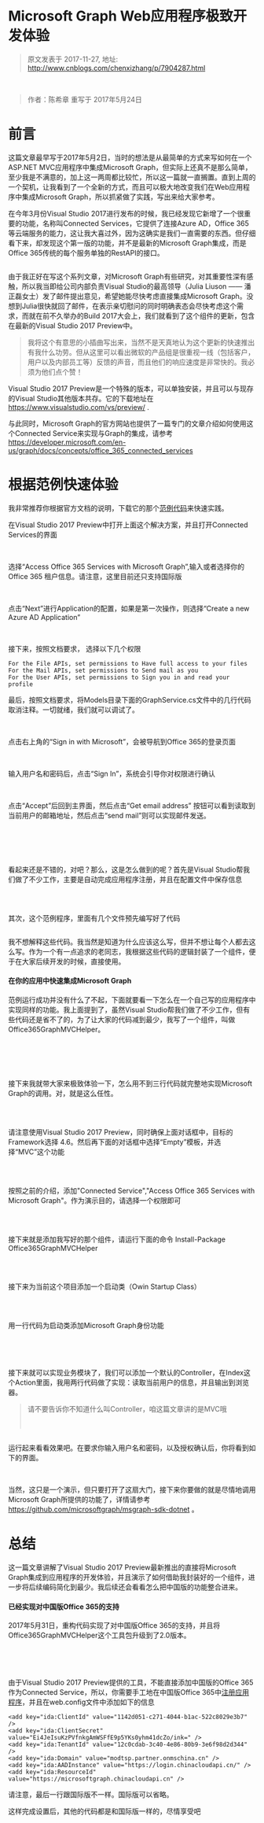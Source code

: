 # Microsoft Graph Web应用程序极致开发体验 
> 原文发表于 2017-11-27, 地址: http://www.cnblogs.com/chenxizhang/p/7904287.html 


<p><br></p><blockquote><p>作者：陈希章 重写于 2017年5月24日</p></blockquote><h1>前言</h1><p>这篇文章最早写于2017年5月2日，当时的想法是从最简单的方式来写如何在一个ASP.NET MVC应用程序中集成Microsoft Graph，但实际上还真不是那么简单，至少我是不满意的，加上这一两周都比较忙，所以这一篇就一直搁置。直到上周的一个契机，让我看到了一个全新的方式，而且可以极大地改变我们在Web应用程序中集成Microsoft Graph，所以抓紧做了实践，写出来给大家参考。<p>在今年3月份Visual Studio 2017进行发布的时候，我已经发现它新增了一个很重要的功能，名称叫Connected Services，它提供了连接Azure AD，Office 365等云端服务的能力，这让我大喜过外，因为这确实是我们一直需要的东西。但仔细看下来，却发现这个第一版的功能，并不是最新的Microsoft Graph集成，而是Office 365传统的每个服务单独的RestAPI的接口。<p><img alt="" src="https://chenxizhang.gitbooks.io/office365devguide/docs/images/connected-services-office365.png"><p>由于我正好在写这个系列文章，对Microsoft Graph有些研究，对其重要性深有感触，所以我当即给公司内部负责Visual Studio的最高领导（Julia Liuson —— 潘正磊女士）发了邮件提出意见，希望她能尽快考虑直接集成Microsoft Graph。没想到Julia很快就回了邮件，在表示亲切慰问的同时明确表态会尽快考虑这个需求，而就在前不久举办的Build 2017大会上，我们就看到了这个组件的更新，包含在最新的Visual Studio 2017 Preview中。<blockquote><p>我将这个有意思的小插曲写出来，当然不是天真地认为这个更新的快速推出有我什么功劳。但从这里可以看出微软的产品组是很重视一线（包括客户，用户以及内部员工等）反馈的声音，而且他们的响应速度是非常快的。我必须为他们点个赞！</p></blockquote><p>Visual Studio 2017 Preview是一个特殊的版本，可以单独安装，并且可以与现存的Visual Studio其他版本共存。它的下载地址在 <a href="https://www.visualstudio.com/vs/preview/">https://www.visualstudio.com/vs/preview/</a> .<p>与此同时，Microsoft Graph的官方网站也提供了一篇专门的文章介绍如何使用这个Connected Service来实现与Graph的集成，请参考 <a href="https://developer.microsoft.com/en-us/graph/docs/concepts/office_365_connected_services">https://developer.microsoft.com/en-us/graph/docs/concepts/office_365_connected_services</a><h1>根据范例快速体验</h1><p>我非常推荐你根据官方文档的说明，下载它的那个<a href="https://github.com/microsoftgraph/aspnet-connect-sample/archive/Office365connectedservice.zip">范例代码</a>来快速实践。<p>在Visual Studio 2017 Preview中打开上面这个解决方案，并且打开Connected Services的界面</p><p>&nbsp;<img alt="" src="https://chenxizhang.gitbooks.io/office365devguide/docs/images/vs2017-add-connectedservice.png"></p><p>选择“Access Office 365 Services with Microsoft Graph”,输入或者选择你的Office 365 租户信息。请注意，这里目前还只支持国际版</p><p>&nbsp;<img alt="" src="https://chenxizhang.gitbooks.io/office365devguide/docs/images/connected-service-graph.png"></p><p>点击“Next”进行Application的配置，如果是第一次操作，则选择“Create a new Azure AD Application”</p><p>&nbsp;<img alt="" src="https://chenxizhang.gitbooks.io/office365devguide/docs/images/connected-service-createapp.png"></p><p>接下来，按照文档要求， 选择以下几个权限<pre><code>For the File APIs, set permissions to Have full access to your files
For the Mail APIs, set permissions to Send mail as you
For the User APIs, set permissions to Sign you in and read your profile
</code></pre><p>最后，按照文档要求，将Models目录下面的GraphService.cs文件中的几行代码取消注释。一切就绪，我们就可以调试了。</p><p>&nbsp;<img alt="" src="https://chenxizhang.gitbooks.io/office365devguide/docs/images/connected-service-sampleapp1.png"></p><p>点击右上角的“Sign in with Microsoft”，会被导航到Office 365的登录页面</p><p>&nbsp;<img alt="" src="https://chenxizhang.gitbooks.io/office365devguide/docs/images/connected-service-sampleapp2.png"></p><p>输入用户名和密码后，点击“Sign In”，系统会引导你对权限进行确认</p><p>&nbsp;<img alt="" src="https://chenxizhang.gitbooks.io/office365devguide/docs/images/connected-service-sampleapp3.png"></p><p>点击“Accept”后回到主界面，然后点击“Get email address” 按钮可以看到读取到当前用户的邮箱地址，然后点击“send mail”则可以实现邮件发送。</p><p>&nbsp;</p><p><img alt="" src="https://chenxizhang.gitbooks.io/office365devguide/docs/images/connected-service-sendmail.png"></p><p><br></p><p>看起来还是不错的，对吧？那么，这是怎么做到的呢？首先是Visual Studio帮我们做了不少工作，主要是自动完成应用程序注册，并且在配置文件中保存信息 </p><p><img alt="" src="https://chenxizhang.gitbooks.io/office365devguide/docs/images/connected-service-config.PNG"></p><p><br><p>其次，这个范例程序，里面有几个文件预先编写好了代码<p><img alt="" src="https://chenxizhang.gitbooks.io/office365devguide/docs/images/connected-service-samplecode.PNG"><p>我不想解释这些代码。我当然是知道为什么应该这么写，但并不想让每个人都去这么写。作为一个有一点追求的老同志，我根据这些代码的逻辑封装了一个组件，便于在大家后续开发的时候，直接使用。<h4>在你的应用中快速集成Microsoft Graph</h4><p>范例运行成功并没有什么了不起，下面就要看一下怎么在一个自己写的应用程序中实现同样的功能。我上面提到了，虽然Visual Studio帮我们做了不少工作，但有些代码还是省不了的，为了让大家的代码减到最少，我写了一个组件，叫做Office365GraphMVCHelper。<p><br><p><img alt="" src="https://chenxizhang.gitbooks.io/office365devguide/docs/images/office365graphmvchelper.png"><p><br><p>接下来我就带大家来极致体验一下，怎么用不到三行代码就完整地实现Microsoft Graph的调用。对，就是这么任性。<p><br><p><img alt="" src="https://chenxizhang.gitbooks.io/office365devguide/docs/images/connected-service-createapp1.png"><p>请注意使用Visual Studio 2017 Preview，同时确保上面对话框中，目标的Framework选择 4.6。然后再下面的对话框中选择“Empty”模板，并选择“MVC”这个功能<p><br><p><img alt="" src="https://chenxizhang.gitbooks.io/office365devguide/docs/images/connected-service-createapp2.png"><p>按照之前的介绍，添加"Connected Service","Access Office 365 Services with Microsoft Graph"。作为演示目的，请选择一个权限即可<p><br><p><img alt="" src="https://chenxizhang.gitbooks.io/office365devguide/docs/images/connected-service-user-permission.png"><p>接下来就是添加我写好的那个组件，请运行下面的命令 Install-Package Office365GraphMVCHelper<p><br><p><img alt="" src="https://chenxizhang.gitbooks.io/office365devguide/docs/images/connected-service-addpackage.PNG"><p>接下来为当前这个项目添加一个启动类（Owin Startup Class）<p><br><p><img alt="" src="https://chenxizhang.gitbooks.io/office365devguide/docs/images/connected-service-addowinclass.png"><p>用一行代码为启动类添加Microsoft Graph身份功能</p><p>&nbsp;<img alt="" src="https://chenxizhang.gitbooks.io/office365devguide/docs/images/connected-service-startupclass.PNG"></p><p><br><p>接下来就可以实现业务模块了，我们可以添加一个默认的Controller，在Index这个Action里面，我用两行代码做了实现：读取当前用户的信息，并且输出到浏览器。<blockquote><p>请不要告诉你不知道什么叫Controller，咱这篇文章讲的是MVC哦</p><p><br></p></blockquote><p><img alt="" src="https://chenxizhang.gitbooks.io/office365devguide/docs/images/connected-service-homecontroller.PNG"><p>运行起来看看效果吧。在要求你输入用户名和密码，以及授权确认后，你将看到如下的界面。</p><p>&nbsp;<img alt="" src="https://chenxizhang.gitbooks.io/office365devguide/docs/images/connected-service-result.PNG"></p><p>当然，这只是一个演示，但只要打开了这扇大门，接下来你要做的就是尽情地调用Microsoft Graph所提供的功能了，详情请参考 <a href="https://github.com/microsoftgraph/msgraph-sdk-dotnet">https://github.com/microsoftgraph/msgraph-sdk-dotnet</a> 。<h1>总结</h1><p>这一篇文章讲解了Visual Studio 2017 Preview最新推出的直接将Microsoft Graph集成到应用程序的开发体验，并且演示了如何借助我封装好的一个组件，进一步将后续编码简化到最少。我后续还会看看怎么把中国版的功能整合进来。<h4>已经实现对中国版Office 365的支持</h4><p>2017年5月31日，重构代码实现了对中国版Office 365的支持，并且将Office365GraphMVCHelper这个工具包升级到了2.0版本。</p><p><br></p><p>&nbsp;<img alt="" src="https://chenxizhang.gitbooks.io/office365devguide/docs/images/office365mvchelper-nuget.PNG"></p><p>由于Visual Studio 2017 Preview提供的工具，不能直接添加中国版的Office 365作为Connected Service，所以，你需要手工地在中国版Office 365中<a href="https://chenxizhang.gitbooks.io/office365devguide/docs/chinaoffice365applicationregisteration">注册应用程序</a>，并且在web.config文件中添加如下的信息<pre><code>&lt;add key="ida:ClientId" value="1142d051-c271-4044-b1ac-522c8029e3b7" /&gt;
&lt;add key="ida:ClientSecret" value="Ei4JeIsuKzPVfnkgAmWSFfE9p5YKs0yhm41dcZo/ink=" /&gt;
&lt;add key="ida:TenantId" value="12c0cdab-3c40-4e86-80b9-3e6f98d2d344" /&gt;
&lt;add key="ida:Domain" value="modtsp.partner.onmschina.cn" /&gt;
&lt;add key="ida:AADInstance" value="https://login.chinacloudapi.cn/" /&gt;
&lt;add key="ida:ResourceId" value="https://microsoftgraph.chinacloudapi.cn" /&gt;
</code></pre><p>请注意，最后一行跟国际版不一样。国际版可以省略。<p>这样完成设置后，其他的代码都是和国际版一样的，尽情享受吧